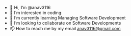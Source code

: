 - 👋 Hi, I’m @anav3116
- 👀 I’m interested in coding 
- 🌱 I’m currently learning Managing Software Development 
- 💞️ I’m looking to collaborate on Software Developments
- 📫 How to reach me by my email anav3116@gmail.com

<!---
anav3116/anav3116 is a ✨ special ✨ repository because its `README.md` (this file) appears on your GitHub profile.
You can click the Preview link to take a look at your changes.
--->
